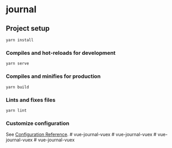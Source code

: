 # journal

## Project setup
```
yarn install
```

### Compiles and hot-reloads for development
```
yarn serve
```

### Compiles and minifies for production
```
yarn build
```

### Lints and fixes files
```
yarn lint
```

### Customize configuration
See [Configuration Reference](https://cli.vuejs.org/config/).
#   v u e - j o u r n a l - v u e x  
 #   v u e - j o u r n a l - v u e x  
 #   v u e - j o u r n a l - v u e x  
 #   v u e - j o u r n a l - v u e x  
 